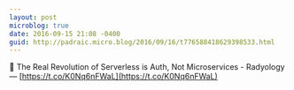 ```yaml
---
layout: post
microblog: true
date: 2016-09-15 21:08 -0400
guid: http://padraic.micro.blog/2016/09/16/t776588418629398533.html
---
```

🔗 The Real Revolution of Serverless is Auth, Not Microservices - Radyology — [https://t.co/K0Nq6nFWaL](https://t.co/K0Nq6nFWaL)
